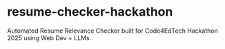 # resume-checker-hackathon
Automated Resume Relevance Checker built for Code4EdTech Hackathon 2025 using Web Dev + LLMs.
